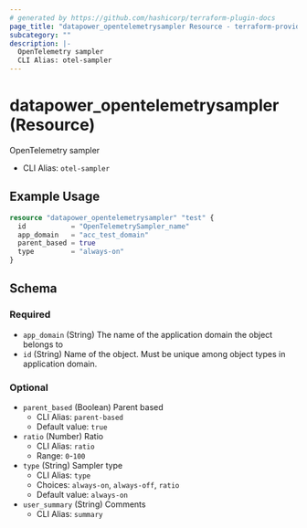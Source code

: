 ```yaml
---
# generated by https://github.com/hashicorp/terraform-plugin-docs
page_title: "datapower_opentelemetrysampler Resource - terraform-provider-datapower"
subcategory: ""
description: |-
  OpenTelemetry sampler
  CLI Alias: otel-sampler
---
```


# datapower_opentelemetrysampler (Resource)

OpenTelemetry sampler
  - CLI Alias: `otel-sampler`

## Example Usage

```terraform
resource "datapower_opentelemetrysampler" "test" {
  id           = "OpenTelemetrySampler_name"
  app_domain   = "acc_test_domain"
  parent_based = true
  type         = "always-on"
}
```

<!-- schema generated by tfplugindocs -->
## Schema

### Required

- `app_domain` (String) The name of the application domain the object belongs to
- `id` (String) Name of the object. Must be unique among object types in application domain.

### Optional

- `parent_based` (Boolean) Parent based
  - CLI Alias: `parent-based`
  - Default value: `true`
- `ratio` (Number) Ratio
  - CLI Alias: `ratio`
  - Range: `0`-`100`
- `type` (String) Sampler type
  - CLI Alias: `type`
  - Choices: `always-on`, `always-off`, `ratio`
  - Default value: `always-on`
- `user_summary` (String) Comments
  - CLI Alias: `summary`
